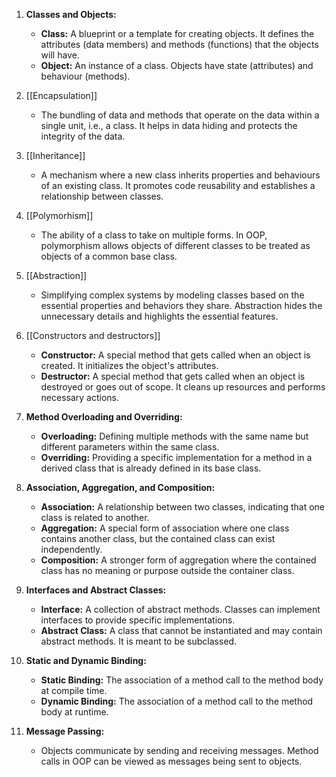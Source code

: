 
1. **Classes and Objects:**    
    - **Class:** A blueprint or a template for creating objects. It defines the attributes (data members) and methods (functions) that the objects will have.
    - **Object:** An instance of a class. Objects have state (attributes) and behaviour (methods).
   
2. [[Encapsulation]]
    - The bundling of data and methods that operate on the data within a single unit, i.e., a class. It helps in data hiding and protects the integrity of the data.

3. [[Inheritance]]
    - A mechanism where a new class inherits properties and behaviours of an existing class. It promotes code reusability and establishes a relationship between classes.
     
4. [[Polymorhism]]
    - The ability of a class to take on multiple forms. In OOP, polymorphism allows objects of different classes to be treated as objects of a common base class.
     
5. [[Abstraction]]
    
    - Simplifying complex systems by modeling classes based on the essential properties and behaviors they share. Abstraction hides the unnecessary details and highlights the essential features.
     
5. [[Constructors and destructors]] 
     - **Constructor:** A special method that gets called when an object is created. It initializes the object's attributes.
     - **Destructor:** A special method that gets called when an object is destroyed or goes out of scope. It cleans up resources and performs necessary actions.
     
1. **Method Overloading and Overriding:**
    
    - **Overloading:** Defining multiple methods with the same name but different parameters within the same class.
    - **Overriding:** Providing a specific implementation for a method in a derived class that is already defined in its base class.
8. **Association, Aggregation, and Composition:**
    
    - **Association:** A relationship between two classes, indicating that one class is related to another.
    - **Aggregation:** A special form of association where one class contains another class, but the contained class can exist independently.
    - **Composition:** A stronger form of aggregation where the contained class has no meaning or purpose outside the container class.
9. **Interfaces and Abstract Classes:**
    
    - **Interface:** A collection of abstract methods. Classes can implement interfaces to provide specific implementations.
    - **Abstract Class:** A class that cannot be instantiated and may contain abstract methods. It is meant to be subclassed.
10. **Static and Dynamic Binding:**
    
    - **Static Binding:** The association of a method call to the method body at compile time.
    - **Dynamic Binding:** The association of a method call to the method body at runtime.
11. **Message Passing:**
    
    - Objects communicate by sending and receiving messages. Method calls in OOP can be viewed as messages being sent to objects.